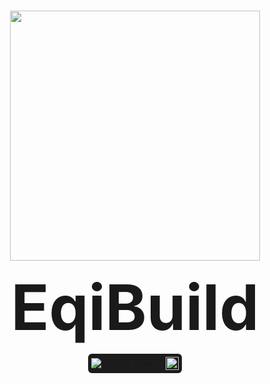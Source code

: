 <p align="center">
<br />
    <img src="https://static.wikia.nocookie.net/silly-cat/images/f/f7/Apple_Cat.jpg/revision/latest/smart/width/250/height/250?cb=20240116165838" width="400" alt=""/>
<br />
</p>
<p align="center"><strong style="font-size: 100px;">EqiBuild</strong></p>
<p align="center" style="display: flex; justify-content: center; align-items: center;">
    <span style="display: inline-flex; align-items: center; background-color: #1c1c1c; padding: 5px; border-radius: 6px;">
        <img src="https://img.shields.io/github/stars/jjjutla/melodot?style=social" alt="GitHub stars"/>
        <span style="margin: 0 10px; color: white; font-size: 14px;"></span>
        <a href="https://www.easya.io/">
            <img src="https://github.com/user-attachments/assets/09cfc307-f04f-4225-8c3b-bc96c47583a6" alt="EasyA" style="height: 21px;"/>
        </a>
    </span>
</p>
